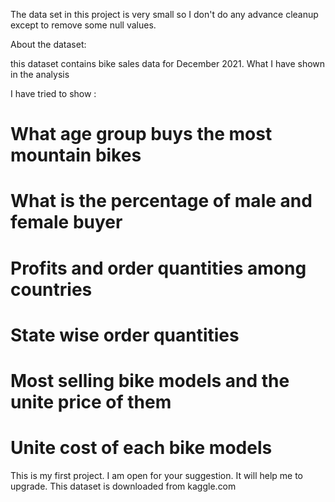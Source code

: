 The data set in this project is very small so I don't do any advance cleanup except to remove some null values.

About the dataset:

this dataset contains bike sales data for December 2021.
What I have shown in the analysis

I have tried to show :

# What age group buys the most mountain bikes
# What is the percentage of male and female buyer 
# Profits and order quantities among countries 
# State wise order quantities 
# Most selling bike models and the unite price of them
# Unite cost of each bike models 

This is my first project. I am open for your suggestion. It will help me to upgrade. 
This dataset is downloaded from kaggle.com
